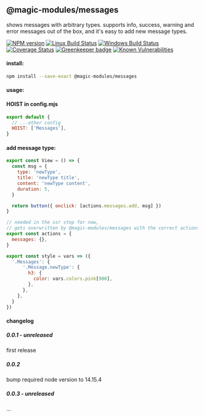 ## @magic-modules/messages

shows messages with arbitrary types.
supports info, success, warning and error messages out of the box,
and it's easy to add new message types.

[![NPM version][npm-image]][npm-url]
[![Linux Build Status][travis-image]][travis-url]
[![Windows Build Status][appveyor-image]][appveyor-url]
[![Coverage Status][coveralls-image]][coveralls-url]
[![Greenkeeper badge][greenkeeper-image]][greenkeeper-url]
[![Known Vulnerabilities][snyk-image]][snyk-url]

#### install:
```bash
npm install --save-exact @magic-modules/messages
```

#### usage:

#### HOIST in config.mjs
```javascript
export default {
  // ...other config
  HOIST: ['Messages'],
}
```

#### add message type:
```javascript
export const View = () => {
  const msg = {
    type: 'newType',
    title: 'newType title',
    content: 'newType content',
    duration: 5,
  }

  return button({ onclick: [actions.messages.add, msg] })
}

// needed in the ssr step for now,
// gets overwritten by @magic-modules/messages with the correct actions.
export const actions = {
  messages: {},
}

export const style = vars => ({
  '.Messages': {
      '.Message.newType': {
        h3: {
          color: vars.colors.pink[900],
        },
      },
    },
  }
})

```


#### changelog

##### 0.0.1 - unreleased
first release

##### 0.0.2
bump required node version to 14.15.4

##### 0.0.3 - unreleased
...

[npm-image]: https://img.shields.io/npm/v/@magic-modules/messages.svg
[npm-url]: https://www.npmjs.com/package/@magic-modules/messages
[travis-image]: https://img.shields.io/travis/com/magic-modules/messages/master
[travis-url]: https://travis-ci.com/magic-modules/messages
[appveyor-image]: https://img.shields.io/appveyor/ci/magicmodules/messages/master.svg
[appveyor-url]: https://ci.appveyor.com/project/magicmodules/messages/branch/master
[coveralls-image]: https://coveralls.io/repos/github/magic-modules/messages/badge.svg
[coveralls-url]: https://coveralls.io/github/magic-modules/messages
[greenkeeper-image]: https://badges.greenkeeper.io/magic-modules/messages.svg
[greenkeeper-url]: https://badges.greenkeeper.io/magic-modules/messages.svg
[snyk-image]: https://snyk.io/test/github/magic-modules/messages/badge.svg
[snyk-url]: https://snyk.io/test/github/magic-modules/messages
